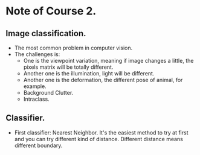 # Note of Course 2.

## Image classification.
- The most common problem in computer vision. 
- The challenges is: 
	- One is the viewpoint variation, meaning if image changes a little, the pixels matrix will be totally different.
	- Another one is the illumination, light will be different.
	- Another one is the deformation, the different pose of animal, for example.
	- Background Clutter.
	- Intraclass.

## Classifier.
- First classifier: Nearest Neighbor. It's the easiest method to try at first and you can try different kind of distance. Different distance means different boundary.
